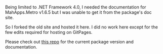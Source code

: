 Being limited to .NET Framework 4.0, I needed the documentation for MahApps.Metro v1.6.5 but I was unable to get it from the package's doc site.

So I forked the old site and hosted it here. I did no work here except for the few edits required for hosting on GitPages.

Please check out [this repo](https://github.com/MahApps/MahApps.Metro) for the current package version and documentation.
